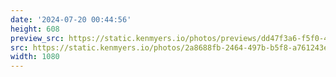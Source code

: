 ```yaml
---
date: '2024-07-20 00:44:56'
height: 608
preview_src: https://static.kenmyers.io/photos/previews/dd47f3a6-f5f0-43fc-bd19-7787a34772da.webp
src: https://static.kenmyers.io/photos/2a8688fb-2464-497b-b5f8-a761243e778f.jpg
width: 1080
---
```

